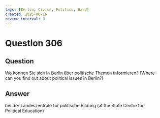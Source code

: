 ```yaml
---
tags: [Berlin, Civics, Politics, Hard]
created: 2025-06-16
review_interval: 0
---
```


# Question 306

## Question

Wo können Sie sich in Berlin über politische Themen informieren? (Where can you find out about political issues in Berlin?)

## Answer

bei der Landeszentrale für politische Bildung (at the State Centre for Political Education)
